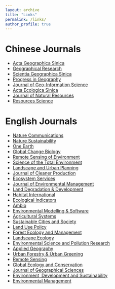 ```yaml
---
layout: archive
title: "Links"
permalink: /links/
author_profile: true
---
```


Chinese Journals
=====
* [Acta Geographica Sinica](http://www.geog.com.cn/CN/0375-5444/home.shtml)  
* [Geographical Research](http://www.dlyj.ac.cn/CN/1000-0585/home.shtml)  
* [Scientia Geographica Sinica](http://geoscien.neigae.ac.cn/CN/1000-0690/home.shtml)  
* [Progress in Geography](http://www.progressingeography.com/CN/1007-6301/home.shtml)  
* [Journal of Geo-Information Science](http://geoscien.neigae.ac.cn/CN/1560-8999/current.shtml)  
* [Acta Ecologica Sinica](http://www.ecologica.cn/stxb/ch/index.aspx)  
* [Journal of Natural Resources](http://www.jnr.ac.cn/CN/1000-3037/home.shtml)  
* [Resources Science](http://www.resci.cn/CN/1007-7588/home.shtml)  

English Journals
=====
* [Nature Communications](https://www.nature.com/ncomms/)  
* [Nature Sustainability](https://www.nature.com/natsustain/)  
* [One Earth](https://www.sciencedirect.com/journal/one-earth)  
* [Global Change Biology](https://onlinelibrary.wiley.com/journal/13652486)  
* [Remote Sensing of Environment](https://www.sciencedirect.com/journal/remote-sensing-of-environment)  
* [Science of the Total Environment](https://www.sciencedirect.com/journal/science-of-the-total-environment)  
* [Landscape and Urban Planning](https://www.sciencedirect.com/journal/landscape-and-urban-planning)  
* [Journal of Cleaner Production](https://www.sciencedirect.com/journal/journal-of-cleaner-production)  
* [Ecosystem Services](https://www.sciencedirect.com/journal/ecosystem-services)  
* [Journal of Environmental Management](https://www.sciencedirect.com/journal/journal-of-environmental-management)  
* [Land Degradation & Development](https://onlinelibrary.wiley.com/journal/1099145x)  
* [Habitat International](https://www.sciencedirect.com/journal/habitat-international)  
* [Ecological Indicators](https://www.sciencedirect.com/journal/ecological-indicators)  
* [Ambio](https://www.springer.com/journal/13280)  
* [Environmental Modelling & Software](https://www.sciencedirect.com/journal/environmental-modelling-and-software)  
* [Agricultural Systems](https://www.sciencedirect.com/journal/agricultural-systems)  
* [Sustainable Cities and Society](https://www.sciencedirect.com/journal/sustainable-cities-and-society)  
* [Land Use Policy](https://www.sciencedirect.com/journal/land-use-policy)  
* [Forest Ecology and Management](https://www.sciencedirect.com/journal/forest-ecology-and-management)  
* [Landscape Ecology](https://www.springer.com/journal/10980)  
* [Environmental Science and Pollution Research](https://www.springer.com/journal/11356)  
* [Applied Geography](https://www.sciencedirect.com/journal/applied-geography)  
* [Urban Forestry & Urban Greening](https://www.sciencedirect.com/journal/urban-forestry-and-urban-greening)  
* [Remote Sensing](https://www.mdpi.com/journal/remotesensing)  
* [Global Ecology and Conservation](https://www.sciencedirect.com/journal/global-ecology-and-conservation)  
* [Journal of Geographical Sciences](https://www.springer.com/journal/11442/)  
* [Environment, Development and Sustainability](https://www.springer.com/journal/10668/)  
* [Environmental Management](https://www.springer.com/journal/267)  
